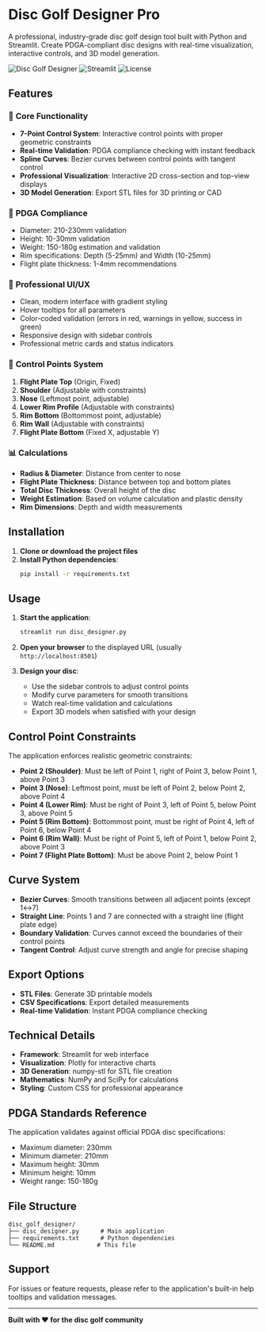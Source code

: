# Disc Golf Designer Pro

A professional, industry-grade disc golf design tool built with Python and Streamlit. Create PDGA-compliant disc designs with real-time visualization, interactive controls, and 3D model generation.

![Disc Golf Designer](https://img.shields.io/badge/Python-3.8%2B-blue)
![Streamlit](https://img.shields.io/badge/Streamlit-Latest-red)
![License](https://img.shields.io/badge/License-MIT-green)

## Features

### 🎯 **Core Functionality**
- **7-Point Control System**: Interactive control points with proper geometric constraints
- **Real-time Validation**: PDGA compliance checking with instant feedback
- **Spline Curves**: Bezier curves between control points with tangent control
- **Professional Visualization**: Interactive 2D cross-section and top-view displays
- **3D Model Generation**: Export STL files for 3D printing or CAD

### 📏 **PDGA Compliance**
- Diameter: 210-230mm validation
- Height: 10-30mm validation
- Weight: 150-180g estimation and validation
- Rim specifications: Depth (5-25mm) and Width (10-25mm)
- Flight plate thickness: 1-4mm recommendations

### 🎨 **Professional UI/UX**
- Clean, modern interface with gradient styling
- Hover tooltips for all parameters
- Color-coded validation (errors in red, warnings in yellow, success in green)
- Responsive design with sidebar controls
- Professional metric cards and status indicators

### 🔧 **Control Points System**
1. **Flight Plate Top** (Origin, Fixed)
2. **Shoulder** (Adjustable with constraints)
3. **Nose** (Leftmost point, adjustable)
4. **Lower Rim Profile** (Adjustable with constraints)
5. **Rim Bottom** (Bottommost point, adjustable)
6. **Rim Wall** (Adjustable with constraints)
7. **Flight Plate Bottom** (Fixed X, adjustable Y)

### 📊 **Calculations**
- **Radius & Diameter**: Distance from center to nose
- **Flight Plate Thickness**: Distance between top and bottom plates
- **Total Disc Thickness**: Overall height of the disc
- **Weight Estimation**: Based on volume calculation and plastic density
- **Rim Dimensions**: Depth and width measurements

## Installation

1. **Clone or download the project files**
2. **Install Python dependencies**:
   ```bash
   pip install -r requirements.txt
   ```

## Usage

1. **Start the application**:
   ```bash
   streamlit run disc_designer.py
   ```

2. **Open your browser** to the displayed URL (usually `http://localhost:8501`)

3. **Design your disc**:
   - Use the sidebar controls to adjust control points
   - Modify curve parameters for smooth transitions
   - Watch real-time validation and calculations
   - Export 3D models when satisfied with your design

## Control Point Constraints

The application enforces realistic geometric constraints:

- **Point 2 (Shoulder)**: Must be left of Point 1, right of Point 3, below Point 1, above Point 3
- **Point 3 (Nose)**: Leftmost point, must be left of Point 2, below Point 2, above Point 4
- **Point 4 (Lower Rim)**: Must be right of Point 3, left of Point 5, below Point 3, above Point 5
- **Point 5 (Rim Bottom)**: Bottommost point, must be right of Point 4, left of Point 6, below Point 4
- **Point 6 (Rim Wall)**: Must be right of Point 5, left of Point 1, below Point 2, above Point 3
- **Point 7 (Flight Plate Bottom)**: Must be above Point 2, below Point 1

## Curve System

- **Bezier Curves**: Smooth transitions between all adjacent points (except 1↔7)
- **Straight Line**: Points 1 and 7 are connected with a straight line (flight plate edge)
- **Boundary Validation**: Curves cannot exceed the boundaries of their control points
- **Tangent Control**: Adjust curve strength and angle for precise shaping

## Export Options

- **STL Files**: Generate 3D printable models
- **CSV Specifications**: Export detailed measurements
- **Real-time Validation**: Instant PDGA compliance checking

## Technical Details

- **Framework**: Streamlit for web interface
- **Visualization**: Plotly for interactive charts
- **3D Generation**: numpy-stl for STL file creation
- **Mathematics**: NumPy and SciPy for calculations
- **Styling**: Custom CSS for professional appearance

## PDGA Standards Reference

The application validates against official PDGA disc specifications:
- Maximum diameter: 230mm
- Minimum diameter: 210mm  
- Maximum height: 30mm
- Minimum height: 10mm
- Weight range: 150-180g

## File Structure

```
disc_golf_designer/
├── disc_designer.py      # Main application
├── requirements.txt      # Python dependencies
└── README.md            # This file
```

## Support

For issues or feature requests, please refer to the application's built-in help tooltips and validation messages.

---

**Built with ❤️ for the disc golf community**